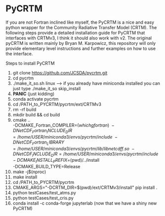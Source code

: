 # PyCRTM 
If you are not Fortran inclined like myself, the PyCRTM is a nice and easy python wrapper for the Community Radiative Transfer Model (CRTM). The following steps provide a detailed installation guide for PyCRTM that interfaces with CRTMv3, I think it should also work with v2. The original pyCRTM is written mainly by Bryan M. Karpowicz, this repository will only provide elementary level instructions and further examples on how to use the interface. 

Steps to install PyCRTM
1. git clone https://github.com/JCSDA/pycrtm.git
2. cd pycrtm
3. ./make_it_so.sh linux --> if you already have miniconda installed you can just type ./make_it_so skip_install
4. **PANIC** (just kidding)
6. conda activate pycrtm
7. cd /PATH_to_PYCRTM/pycrtm/ext/CRTMv3
8. rm -rf build
9. mkdir build && cd build
10. cmake .. \
  -DCMAKE_Fortran_COMPILER=$(which gfortran) \
  -DNetCDF_Fortran_INCLUDE_DIR=/home/USER/miniconda3/envs/pycrtm/include \
  -DNetCDF_Fortran_LIBRARY=/home/USER/miniconda3/envs/pycrtm/lib/libnetcdff.so \
  -DNetCDF_INCLUDE_DIR=/home/USER/miniconda3/envs/pycrtm/include \
  -DCMAKE_INSTALL_PREFIX=$(pwd)/../install \
  -DCMAKE_BUILD_TYPE=Release
11. make -j$(nproc)
12. make install
13. cd /PATH_to_PYCRTM/pycrtm
14. CMAKE_ARGS="-DCRTM_DIR=$(pwd)/ext/CRTMv3/install" pip install .
15. python testCases/test_atms.py
16. python testCases/test_cris.py
17. conda install -c conda-forge jupyterlab (now that we have a shiny new PyCRTM)



